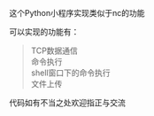 这个Python小程序实现类似于nc的功能

可以实现的功能有：
>TCP数据通信  
>命令执行  
>shell窗口下的命令执行  
>文件上传  
                

代码如有不当之处欢迎指正与交流
                
